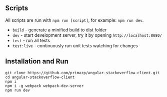 ## Scripts

All scripts are run with `npm run [script]`, for example: `npm run dev`.

* `build` - generate a minified build to dist folder
* `dev` - start development server, try it by opening `http://localhost:8080/`
* `test` - run all tests
* `test:live` - continuously run unit tests watching for changes

## Installation and Run

```
git clone https://github.com/primazp/angular-stackoverflow-client.git
cd angular-stackoverflow-client
npm i
npm i -g webpack webpack-dev-server
npm run dev
```

